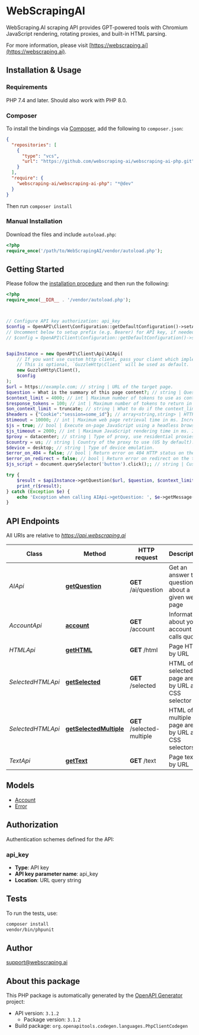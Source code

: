 # WebScrapingAI

WebScraping.AI scraping API provides GPT-powered tools with Chromium JavaScript rendering, rotating proxies, and built-in HTML parsing.

For more information, please visit [https://webscraping.ai](https://webscraping.ai).

## Installation & Usage

### Requirements

PHP 7.4 and later.
Should also work with PHP 8.0.

### Composer

To install the bindings via [Composer](https://getcomposer.org/), add the following to `composer.json`:

```json
{
  "repositories": [
    {
      "type": "vcs",
      "url": "https://github.com/webscraping-ai/webscraping-ai-php.git"
    }
  ],
  "require": {
    "webscraping-ai/webscraping-ai-php": "*@dev"
  }
}
```

Then run `composer install`

### Manual Installation

Download the files and include `autoload.php`:

```php
<?php
require_once('/path/to/WebScrapingAI/vendor/autoload.php');
```

## Getting Started

Please follow the [installation procedure](#installation--usage) and then run the following:

```php
<?php
require_once(__DIR__ . '/vendor/autoload.php');



// Configure API key authorization: api_key
$config = OpenAPI\Client\Configuration::getDefaultConfiguration()->setApiKey('api_key', 'YOUR_API_KEY');
// Uncomment below to setup prefix (e.g. Bearer) for API key, if needed
// $config = OpenAPI\Client\Configuration::getDefaultConfiguration()->setApiKeyPrefix('api_key', 'Bearer');


$apiInstance = new OpenAPI\Client\Api\AIApi(
    // If you want use custom http client, pass your client which implements `GuzzleHttp\ClientInterface`.
    // This is optional, `GuzzleHttp\Client` will be used as default.
    new GuzzleHttp\Client(),
    $config
);
$url = https://example.com; // string | URL of the target page.
$question = What is the summary of this page content?; // string | Question or instructions to ask the LLM model about the target page.
$context_limit = 4000; // int | Maximum number of tokens to use as context for the LLM model (4000 by default).
$response_tokens = 100; // int | Maximum number of tokens to return in the LLM model response. The total context size (context_limit) includes the question, the target page content and the response, so this parameter reserves tokens for the response (see also on_context_limit).
$on_context_limit = truncate; // string | What to do if the context_limit parameter is exceeded (truncate by default). The context is exceeded when the target page content is too long.
$headers = {"Cookie":"session=some_id"}; // array<string,string> | HTTP headers to pass to the target page. Can be specified either via a nested query parameter (...&headers[One]=value1&headers=[Another]=value2) or as a JSON encoded object (...&headers={\"One\": \"value1\", \"Another\": \"value2\"}).
$timeout = 10000; // int | Maximum web page retrieval time in ms. Increase it in case of timeout errors (10000 by default, maximum is 30000).
$js = true; // bool | Execute on-page JavaScript using a headless browser (true by default).
$js_timeout = 2000; // int | Maximum JavaScript rendering time in ms. Increase it in case if you see a loading indicator instead of data on the target page.
$proxy = datacenter; // string | Type of proxy, use residential proxies if your site restricts traffic from datacenters (datacenter by default). Note that residential proxy requests are more expensive than datacenter, see the pricing page for details.
$country = us; // string | Country of the proxy to use (US by default). Only available on Startup and Custom plans.
$device = desktop; // string | Type of device emulation.
$error_on_404 = false; // bool | Return error on 404 HTTP status on the target page (false by default).
$error_on_redirect = false; // bool | Return error on redirect on the target page (false by default).
$js_script = document.querySelector('button').click();; // string | Custom JavaScript code to execute on the target page.

try {
    $result = $apiInstance->getQuestion($url, $question, $context_limit, $response_tokens, $on_context_limit, $headers, $timeout, $js, $js_timeout, $proxy, $country, $device, $error_on_404, $error_on_redirect, $js_script);
    print_r($result);
} catch (Exception $e) {
    echo 'Exception when calling AIApi->getQuestion: ', $e->getMessage(), PHP_EOL;
}

```

## API Endpoints

All URIs are relative to *https://api.webscraping.ai*

Class | Method | HTTP request | Description
------------ | ------------- | ------------- | -------------
*AIApi* | [**getQuestion**](docs/Api/AIApi.md#getquestion) | **GET** /ai/question | Get an answer to a question about a given web page
*AccountApi* | [**account**](docs/Api/AccountApi.md#account) | **GET** /account | Information about your account calls quota
*HTMLApi* | [**getHTML**](docs/Api/HTMLApi.md#gethtml) | **GET** /html | Page HTML by URL
*SelectedHTMLApi* | [**getSelected**](docs/Api/SelectedHTMLApi.md#getselected) | **GET** /selected | HTML of a selected page area by URL and CSS selector
*SelectedHTMLApi* | [**getSelectedMultiple**](docs/Api/SelectedHTMLApi.md#getselectedmultiple) | **GET** /selected-multiple | HTML of multiple page areas by URL and CSS selectors
*TextApi* | [**getText**](docs/Api/TextApi.md#gettext) | **GET** /text | Page text by URL

## Models

- [Account](docs/Model/Account.md)
- [Error](docs/Model/Error.md)

## Authorization

Authentication schemes defined for the API:
### api_key

- **Type**: API key
- **API key parameter name**: api_key
- **Location**: URL query string


## Tests

To run the tests, use:

```bash
composer install
vendor/bin/phpunit
```

## Author

support@webscraping.ai

## About this package

This PHP package is automatically generated by the [OpenAPI Generator](https://openapi-generator.tech) project:

- API version: `3.1.2`
    - Package version: `3.1.2`
- Build package: `org.openapitools.codegen.languages.PhpClientCodegen`
